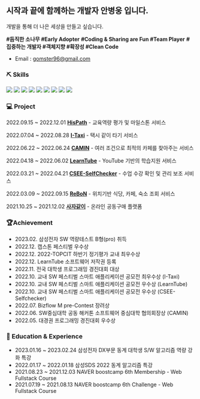 ## 시작과 끝에 함께하는 개발자 안병웅 입니다.
개발을 통해 더 나은 세상을 만들고 싶습니다. 

**#듬직한 소나무 #Early Adopter** **#Coding & Sharing are Fun #Team Player** **# 집중하는 개발자 #객체지향 #확장성 #Clean Code**
- Email : gomster96@gmail.com



### ⛏️ Skills
<div>
  <img src="https://img.shields.io/badge/Java-007396?style=flat-square&logo=java&logoColor=white"/>
  <img src="https://img.shields.io/badge/SpringBoot-6DB33F?style=flat-square&logo=springboot&logoColor=white"/>
  <img src="https://img.shields.io/badge/JPA-6DB33F?style=flat-square&logo=springboot&logoColor=black">
  <img src="https://img.shields.io/badge/MySQL-4479A1?style=flat-square&logo=MySQL&logoColor=white"/>
  <img src="https://img.shields.io/badge/React-61DAFB?style=flat-square&logo=React&logoColor=white"/>
  <img src="https://img.shields.io/badge/C++-00599C?style=flat-square&logo=c%2B%2B&logoColor=white"/>
  <img src="https://img.shields.io/badge/JavaScript-F7DF1E?style=flat-square&logo=JavaScript&logoColor=black"/>
  <img src="https://img.shields.io/badge/Node.js-339933?style=flat-square&logo=Node.js&logoColor=white"/>
  <img src="https://img.shields.io/badge/Express-000000?style=flat-square&logo=Express&logoColor=white"/>
  

</div>

### 💻 Project
2022.09.15 ~ 2022.12.01 [**HisPath**](https://github.com/HisPath/HisPath-Server) - 교육역량 평가 및 마일스톤 서비스

2022.07.04 ~ 2022.08.28 [**I-Taxi**](https://github.com/I-Taxi/server) - 택시 같이 타기 서비스

2022.06.22 ~ 2022.06.24 [**CAMIN**](https://github.com/SW-HACKATHON-CAMIN/camin-server) - 여러 조건으로 최적의 카페를 찾아주는 서비스

2022.04.18 ~ 2022.06.02 [**LearnTube**](https://github.com/gomster96/LearnTube) - YouTube 기반의 학습지원 서비스

2022.03.21 ~ 2022.04.21 [**CSEE-SelfChecker**](https://github.com/gomster96/CSEE-SelfCheck) - 수업 수강 확인 및 관리 보조 서비스

2022.03.09 ~ 2022.09.15 [**ReBoN**](https://github.com/RE-BON/ReBoN) - 위치기반 식당, 카페, 숙소 조회 서비스

2021.10.25 ~ 2021.12.02 [**사자같이**](https://github.com/gomster96/WEB19-sajagachi) - 온라인 공동구매 플랫폼

### 🏆Achievement
- 2023.02. 삼성전자 SW 역량테스트 B형(pro) 취득
- 2022.12. 캡스톤 페스티벌 우수상
- 2022.12. 2022-TOPCIT 하반기 정기평가 교내 최우수상
- 2022.12. LearnTube 소프트웨어 저작권 등록
- 2022.11. 전국 대학생 프로그래밍 경진대회 대상
- 2022.10. 교내 SW 페스티벌 스마트 애플리케이션 공모전 최우수상 (I-Taxi)
- 2022.10. 교내 SW 페스티벌 스마트 애플리케이션 공모전 우수상 (LearnTube)
- 2022.10. 교내 SW 페스티벌 스마트 애플리케이션 공모전 우수상 (CSEE-Selfchecker)
- 2022.07. Bizflow M pre-Contest 장려상
- 2022.06. SW중심대학 공동 해커톤 소프트웨어 중심대학 협의회장상 (CAMIN)
- 2022.05. 대경권 프로그래밍 경진대회 우수상

### 📄 Education & Experience
- 2023.01.16 ~ 2023.02.24 삼성전자 DX부문 동계 대학생 S/W 알고리즘 역량 강화 특강
- 2022.01.17 ~ 2022.01.18 삼성SDS 2022 동계 알고리즘 특강
- 2021.08.23 ~ 2021.12.03 NAVER boostcamp 6th Membership - Web Fullstack Course
- 2021.07.19 ~ 2021.08.13 NAVER boostcamp 6th Challenge - Web Fullstack Course
